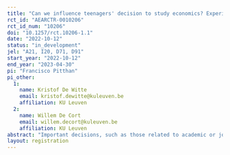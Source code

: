 ```yaml
---
title: "Can we influence teenagers' decision to study economics? Experimental evidence on stereotypes, self-efficacy and academic choice."
rct_id: "AEARCTR-0010206"
rct_id_num: "10206"
doi: "10.1257/rct.10206-1.1"
date: "2022-10-12"
status: "in_development"
jel: "A21, I20, D71, D91"
start_year: "2022-10-12"
end_year: "2023-04-30"
pi: "Francisco Pitthan"
pi_other:
  1:
    name: Kristof De Witte
    email: kristof.dewitte@kuleuven.be
    affiliation: KU Leuven
  2:
    name: Willem De Cort
    email: willem.decort@kuleuven.be
    affiliation: KU Leuven
abstract: "Important decisions, such as those related to academic or job choices, can have a huge impact in people’s life. Although the evidence on social choice theory is substantial, the causal evidence using an economics framework is still insufficient. In this paper we propose a causal framework to analyse the impact of self-efficacy, outcome expectation and social image on the decision of high school students to study economics in university. For this, we propose a randomized controlled trial with two interventions, one focused on improving economic literacy of students and a second one focused on changing stereotypes often associated with economists. To analyse our framework, causal mediation analysis and heterogeneity analysis will be used. As secondary outcome, we want to verify the effect of the treatment among different political preferences, gender, and socio-economic status."
layout: registration
---
```


